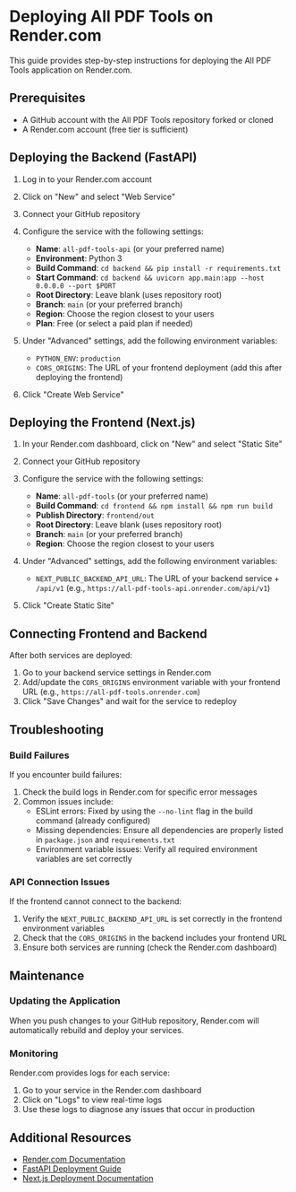 # Deploying All PDF Tools on Render.com

This guide provides step-by-step instructions for deploying the All PDF Tools application on Render.com.

## Prerequisites

-   A GitHub account with the All PDF Tools repository forked or cloned
-   A Render.com account (free tier is sufficient)

## Deploying the Backend (FastAPI)

1. Log in to your Render.com account
2. Click on "New" and select "Web Service"
3. Connect your GitHub repository
4. Configure the service with the following settings:

    - **Name**: `all-pdf-tools-api` (or your preferred name)
    - **Environment**: Python 3
    - **Build Command**: `cd backend && pip install -r requirements.txt`
    - **Start Command**: `cd backend && uvicorn app.main:app --host 0.0.0.0 --port $PORT`
    - **Root Directory**: Leave blank (uses repository root)
    - **Branch**: `main` (or your preferred branch)
    - **Region**: Choose the region closest to your users
    - **Plan**: Free (or select a paid plan if needed)

5. Under "Advanced" settings, add the following environment variables:

    - `PYTHON_ENV`: `production`
    - `CORS_ORIGINS`: The URL of your frontend deployment (add this after deploying the frontend)

6. Click "Create Web Service"

## Deploying the Frontend (Next.js)

1. In your Render.com dashboard, click on "New" and select "Static Site"
2. Connect your GitHub repository
3. Configure the service with the following settings:

    - **Name**: `all-pdf-tools` (or your preferred name)
    - **Build Command**: `cd frontend && npm install && npm run build`
    - **Publish Directory**: `frontend/out`
    - **Root Directory**: Leave blank (uses repository root)
    - **Branch**: `main` (or your preferred branch)
    - **Region**: Choose the region closest to your users

4. Under "Advanced" settings, add the following environment variables:

    - `NEXT_PUBLIC_BACKEND_API_URL`: The URL of your backend service + `/api/v1` (e.g., `https://all-pdf-tools-api.onrender.com/api/v1`)

5. Click "Create Static Site"

## Connecting Frontend and Backend

After both services are deployed:

1. Go to your backend service settings in Render.com
2. Add/update the `CORS_ORIGINS` environment variable with your frontend URL (e.g., `https://all-pdf-tools.onrender.com`)
3. Click "Save Changes" and wait for the service to redeploy

## Troubleshooting

### Build Failures

If you encounter build failures:

1. Check the build logs in Render.com for specific error messages
2. Common issues include:
    - ESLint errors: Fixed by using the `--no-lint` flag in the build command (already configured)
    - Missing dependencies: Ensure all dependencies are properly listed in `package.json` and `requirements.txt`
    - Environment variable issues: Verify all required environment variables are set correctly

### API Connection Issues

If the frontend cannot connect to the backend:

1. Verify the `NEXT_PUBLIC_BACKEND_API_URL` is set correctly in the frontend environment variables
2. Check that the `CORS_ORIGINS` in the backend includes your frontend URL
3. Ensure both services are running (check the Render.com dashboard)

## Maintenance

### Updating the Application

When you push changes to your GitHub repository, Render.com will automatically rebuild and deploy your services.

### Monitoring

Render.com provides logs for each service:

1. Go to your service in the Render.com dashboard
2. Click on "Logs" to view real-time logs
3. Use these logs to diagnose any issues that occur in production

## Additional Resources

-   [Render.com Documentation](https://render.com/docs)
-   [FastAPI Deployment Guide](https://fastapi.tiangolo.com/deployment/)
-   [Next.js Deployment Documentation](https://nextjs.org/docs/deployment)
